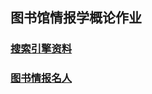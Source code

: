 ## 图书馆情报学概论作业


### [搜索引擎资料](https://george270.github.io/George123/柏旭林.html)


### [图书情报名人](https://george270.github.io/George123/柏旭林.html)

